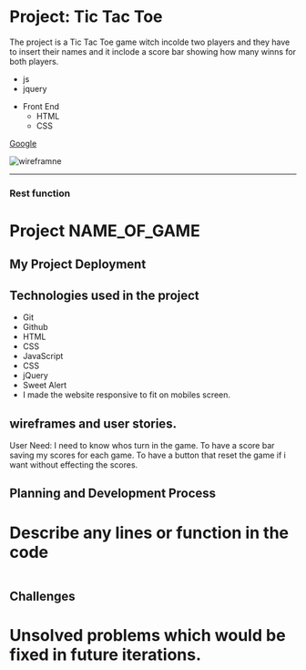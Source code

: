 <!-- Heading Part -->
# Project: Tic Tac Toe

The project is a Tic Tac Toe game witch incolde two players
and they have to insert their names and it inclode a score bar showing how many winns for both players.



<!-- Unorder List -->
* js
* jquery

- Front End
    * HTML
    * CSS


<!-- Order List -->    
[Google](http://google.com)

<!-- images -->
![wireframne]()

---

### Rest function



# Project NAME_OF_GAME
## My Project Deployment
## Technologies used in the project
* Git
* Github
* HTML
* CSS
* JavaScript
* CSS
* jQuery
* Sweet Alert
* I made the website responsive to fit on mobiles screen.
## wireframes and user stories.
User Need:
I need to know whos turn in the game.
To have a score bar saving my scores for each game.
To have a button that reset the game if i want without effecting the scores.

## Planning and Development Process
# Describe any lines or function in the code
```js
```
## Challenges
# Unsolved problems which would be fixed in future iterations.